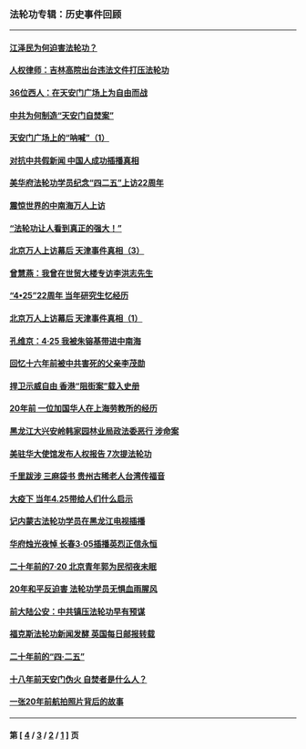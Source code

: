 ### 法轮功专辑：历史事件回顾
---
#### [江泽民为何迫害法轮功？](../../pages/nf5793/n13876324.md?02060430) 
#### [人权律师：吉林高院出台违法文件打压法轮功](../../pages/nf5793/n13825665.md?02060430) 
#### [36位西人：在天安门广场上为自由而战](../../pages/nf5793/n13390029.md?02060430) 
#### [中共为何制造“天安门自焚案”](../../pages/nf5793/n13183270.md?02060430) 
#### [天安门广场上的“呐喊”（1）](../../pages/nf5793/n13105277.md?02060430) 
#### [对抗中共假新闻 中国人成功插播真相](../../pages/nf5793/n12910618.md?02060430) 
#### [美华府法轮功学员纪念“四二五”上访22周年](../../pages/nf5793/n12904445.md?02060430) 
#### [震惊世界的中南海万人上访](../../pages/nf5793/n12903976.md?02060430) 
#### [“法轮功让人看到真正的强大！”](../../pages/nf5793/n12903195.md?02060430) 
#### [北京万人上访幕后 天津事件真相（3）](../../pages/nf5793/n12902807.md?02060430) 
#### [曾慧燕：我曾在世贸大楼专访李洪志先生](../../pages/nf5793/n12898729.md?02060430) 
#### [“4•25”22周年 当年研究生忆经历](../../pages/nf5793/n12894152.md?02060430) 
#### [北京万人上访幕后 天津事件真相（1）](../../pages/nf5793/n12885174.md?02060430) 
#### [孔维京：4·25 我被朱镕基带进中南海](../../pages/nf5793/n12864987.md?02060430) 
#### [回忆十六年前被中共害死的父亲李茂勋](../../pages/nf5793/n12880270.md?02060430) 
#### [捍卫示威自由 香港“阻街案”载入史册](../../pages/nf5793/n12811245.md?02060430) 
#### [20年前 一位加国华人在上海劳教所的经历](../../pages/nf5793/n12707932.md?02060430) 
#### [黑龙江大兴安岭韩家园林业局政法委恶行 涉命案](../../pages/nf5793/n12622815.md?02060430) 
#### [美驻华大使馆发布人权报告 7次提法轮功](../../pages/nf5793/n12520541.md?02060430) 
#### [千里跋涉 三麻袋书 贵州古稀老人台湾传福音](../../pages/nf5793/n12198750.md?02060430) 
#### [大疫下 当年4.25带给人们什么启示](../../pages/nf5793/n12058565.md?02060430) 
#### [记内蒙古法轮功学员在黑龙江电视插播](../../pages/nf5793/n11699194.md?02060430) 
#### [华府烛光夜悼 长春3·05插播英烈正信永恒](../../pages/nf5793/n11397432.md?02060430) 
#### [二十年前的7·20 北京青年郭为民彻夜未眠](../../pages/nf5793/n11354195.md?02060430) 
#### [20年和平反迫害 法轮功学员无惧血雨腥风](../../pages/nf5793/n11348279.md?02060430) 
#### [前大陆公安：中共镇压法轮功早有预谋](../../pages/nf5793/n11352168.md?02060430) 
#### [福克斯法轮功新闻发酵  英国每日邮报转载](../../pages/nf5793/n11285952.md?02060430) 
#### [二十年前的“四·二五”](../../pages/nf5793/n11207639.md?02060430) 
#### [十八年前天安门伪火 自焚者是什么人？](../../pages/nf5793/n10996556.md?02060430) 
#### [一张20年前航拍照片背后的故事](../../pages/nf5793/n10693797.md?02060430) 

---
#### 第 [ [4](./4.md?02060430) / [3](./3.md?02060430) / [2](./2.md?02060430) / [1](./1.md?02060430) ] 页
